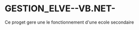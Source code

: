GESTION_ELVE--VB.NET-
=====================

Ce proget gere une le fonctionnement d'une ecole secondaire 
